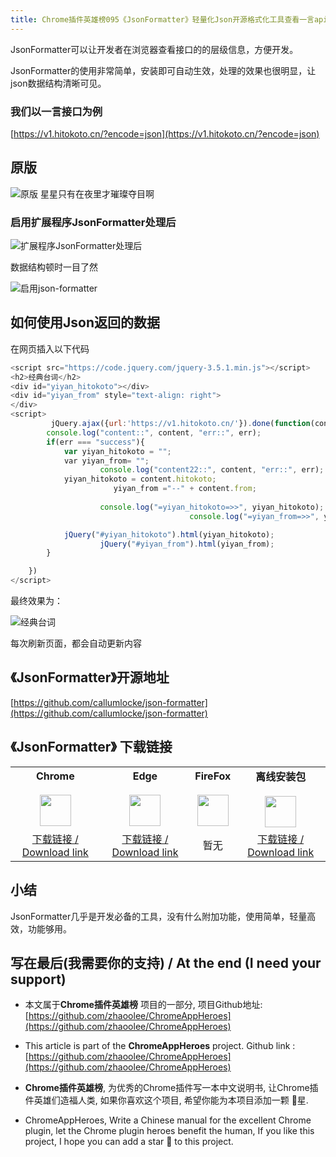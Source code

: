 ```yaml
---
title: Chrome插件英雄榜095《JsonFormatter》轻量化Json开源格式化工具查看一言api接口字段数据结构
---
```


JsonFormatter可以让开发者在浏览器查看接口的的层级信息，方便开发。



JsonFormatter的使用非常简单，安装即可自动生效，处理的效果也很明显，让json数据结构清晰可见。




### 我们以一言接口为例

[https://v1.hitokoto.cn/?encode=json](https://v1.hitokoto.cn/?encode=json)



## 原版



![原版 星星只有在夜里才璀璨夺目啊](https://cdn.fangyuanxiaozhan.com/assets/16136139047321Ehk5Px3.png)

### 启用扩展程序JsonFormatter处理后



![扩展程序JsonFormatter处理后](https://cdn.fangyuanxiaozhan.com/assets/1613613990520CFHtn3pb.png)

数据结构顿时一目了然

![启用json-formatter](https://cdn.fangyuanxiaozhan.com/assets/1613616381100e0Zf185w.gif)

## 如何使用Json返回的数据



在网页插入以下代码


```javascript
<script src="https://code.jquery.com/jquery-3.5.1.min.js"></script>
<h2>经典台词</h2>
<div id="yiyan_hitokoto"></div>
<div id="yiyan_from" style="text-align: right">
</div>
<script>
		 jQuery.ajax({url:'https://v1.hitokoto.cn/'}).done(function(content,err){
        console.log("content::", content, "err::", err);
        if(err === "success"){
            var yiyan_hitokoto = "";
            var yiyan_from= "";
					console.log("content22::", content, "err::", err);
            yiyan_hitokoto = content.hitokoto;
					   yiyan_from ="--" + content.from;
					
					console.log("=yiyan_hitokoto=>>", yiyan_hitokoto);
										console.log("=yiyan_from=>>", yiyan_from);

            jQuery("#yiyan_hitokoto").html(yiyan_hitokoto);
					jQuery("#yiyan_from").html(yiyan_from);
        }

    })
</script>
```


最终效果为：

![经典台词](https://cdn.fangyuanxiaozhan.com/assets/1613615517184bwRGhd3M.png)



每次刷新页面，都会自动更新内容




## 《JsonFormatter》开源地址



[https://github.com/callumlocke/json-formatter](https://github.com/callumlocke/json-formatter)



## 《JsonFormatter》 下载链接

<table style="table-layout: fixed;">
<tbody>
<tr>
<td><div style="text-align: center;"><div style="font-weight: bold">Chrome</div><br/><div><img  style="width:50px; height:auto;" src="https://www.v2fy.com/asset/0i/ChromeAppHeroes/page/001_markdown_here.assets/chromeappheroes-chrome-icon.png"/></div></div></td>
<td><div style="text-align: center;" ><div style="font-weight: bold">Edge</div><br/><div><img style="width:50px; height:auto;" src="https://www.v2fy.com/asset/0i/ChromeAppHeroes/page/001_markdown_here.assets/chromeappheroes-edge-icon.png"/></div></div></td>
<td><div style="text-align: center;" ><div style="font-weight: bold">FireFox</div><br/><div><img  style="width:50px; height:auto;" src="https://www.v2fy.com/asset/0i/ChromeAppHeroes/page/001_markdown_here.assets/chromeappheroes-firefox-icon.png"/></div></div></td>
<td><div style="text-align: center;" ><div style="font-weight: bold">离线安装包</div><br/><div><img  style="width:50px; height:auto;" src="https://www.v2fy.com/asset/0i/ChromeAppHeroes/page/001_markdown_here.assets/chromeappheroes-github-download.png"/></div></div></td>
</tr>
<tr>
<td>
<div style="text-align: center;">
<a  href="https://chrome.google.com/webstore/detail/json-formatter/bcjindcccaagfpapjjmafapmmgkkhgoa">下载链接 / Download link</a>
</div>
</td>
<td>
<div style="text-align: center;">
<a href="https://microsoftedge.microsoft.com/addons/detail/json-formatter-for-edge/njpoigijhgbionbfdbaopheedbpdoddi">下载链接 / Download link</a>
</div>
</td>
<td>
<div style="text-align: center;">
暂无
</div>
</td>
<td>
<div style="text-align: center;"><a  href="https://cdn.jsdelivr.net/gh/zhaoolee/ChromeAppHeroes/backup/095-json-formatter.zip">下载链接 / Download link</a></div>
</td>
</tr>
</tbody>
</table>


## 小结



JsonFormatter几乎是开发必备的工具，没有什么附加功能，使用简单，轻量高效，功能够用。





## 写在最后(我需要你的支持) / At the end (I need your support)

- 本文属于**Chrome插件英雄榜** 项目的一部分, 项目Github地址: [https://github.com/zhaoolee/ChromeAppHeroes](https://github.com/zhaoolee/ChromeAppHeroes)


- This article is part of the **ChromeAppHeroes** project. Github link : [https://github.com/zhaoolee/ChromeAppHeroes](https://github.com/zhaoolee/ChromeAppHeroes) 

- **Chrome插件英雄榜**, 为优秀的Chrome插件写一本中文说明书, 让Chrome插件英雄们造福人类, 如果你喜欢这个项目, 希望你能为本项目添加一颗 🌟星.

- ChromeAppHeroes, Write a Chinese manual for the excellent Chrome plugin, let the Chrome plugin heroes benefit the human, If you like this project, I hope you can add a star 🌟 to this project.

